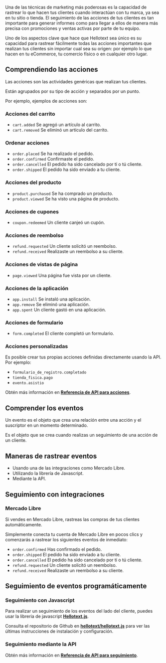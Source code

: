 Una de las técnicas de marketing más poderosas es la capacidad de rastrear lo que hacen tus clientes cuando interactúan con tu marca, ya sea en tu sitio o tienda. El seguimiento de las acciones de tus clientes es tan importante para generar informes como para llegar a ellos de manera más precisa con promociones y ventas activas por parte de tu equipo.

Uno de los aspectos clave que hace que Hellotext sea único es su capacidad para rastrear fácilmente todas las acciones importantes que realizan tus clientes sin importar cual sea su origen: por ejemplo lo que hacen en tu eCommerce, tu comercio físico o en cualquier otro lugar.

## Comprendiendo las acciones

Las acciones son las actividades genéricas que realizan tus clientes.

Están agrupados por su tipo de acción y separados por un punto.

Por ejemplo, ejemplos de acciones son:

### Acciones del carrito

* `cart.added` Se agregó un artículo al carrito.
* `cart.removed` Se eliminó un artículo del carrito.

### Ordenar acciones

* `order.placed` Se ha realizado el pedido.
* `order.confirmed` Confirmaste el pedido.
* `order.cancelled` El pedido ha sido cancelado por tí o tú cliente.
* `order.shipped` El pedido ha sido enviado a tu cliente.

### Acciones del producto

* `product.purchased` Se ha comprado un producto.
* `product.viewed` Se ha visto una página de producto.

### Acciones de cupones

* `coupon.redeemed` Un cliente canjeó un cupón.

### Acciones de reembolso

* `refund.requested` Un cliente solicitó un reembolso.
* `refund.received` Realizaste un reembolso a su cliente.

### Acciones de vistas de página

* `page.viewed` Una página fue vista por un cliente.

### Acciones de la aplicación

* `app.install` Se instaló una aplicación.
* `app.remove` Se eliminó una aplicación.
* `app.spent` Un cliente gastó en una aplicación.

### Acciones de formulario

* `form.completed` El cliente completó un formulario.

### Acciones personalizadas

Es posible crear tus propias acciones definidas directamente usando la API. Por ejemplo:

* `formulario_de_registro.completado`
* `tienda_fisica.pago`
* `evento.asistio`

Obtén más información en **[Referencia de API para acciones](https://www.hellotext.com/api#actions)**.

## Comprender los eventos

Un evento es el objeto que crea una relación entre una acción y el suscriptor en un momento determinado.

Es el objeto que se crea cuando realizas un seguimiento de una acción de un cliente.

## Maneras de rastrear eventos

* Usando una de las integraciones como Mercado Libre.
* Utilizando la librería de Javascript.
* Mediante la API.

## Seguimiento con integraciones

### Mercado Libre

Si vendes en Mercado Libre, rastreas las compras de tus clientes automáticamente.

Simplemente conecta tu cuenta de Mercado Libre en pocos clics y comenzarás a rastrear los siguientes eventos de inmediato:

* `order.confirmed` Has confirmado el pedido.
* `order.shipped` El pedido ha sido enviado a tu cliente.
* `order.cancelled` El pedido ha sido cancelado por tí o tú cliente.
* `refund.requested` Un cliente solicitó un reembolso.
* `refund.received` Realizaste un reembolso a su cliente.

## Seguimiento de eventos programáticamente

### Seguimiento con Javascript

Para realizar un seguimiento de los eventos del lado del cliente, puedes usar la libreria de javascript **[Hellotext.js](https://github.com/hellotext/hellotext.js)**.

Consulta el repositorio de Github en **[hellotext/hellotext.js](https://github.com/hellotext/hellotext.js)** para ver las últimas instrucciones de instalación y configuración.

### Seguimiento mediante la API

Obtén más información en **[Referencia de API para seguimiento](https://www.hellotext.com/api#tracking)**.